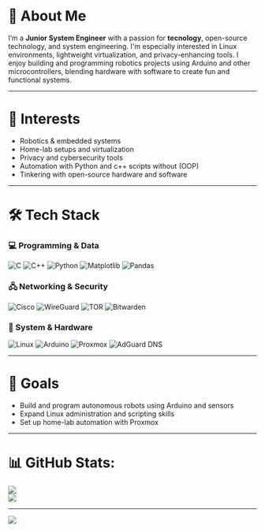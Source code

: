 # 💫 About Me
I’m a **Junior System Engineer** with a passion for **tecnology**, open-source technology, and system engineering. I'm especially interested in Linux environments, lightweight virtualization, and privacy-enhancing tools. I enjoy building and programming robotics projects using Arduino and other microcontrollers, blending hardware with software to create fun and functional systems.

---

# 🤖 Interests
- Robotics & embedded systems
- Home-lab setups and virtualization
- Privacy and cybersecurity tools
- Automation with Python and c++ scripts without (OOP)
- Tinkering with open-source hardware and software

---

# 🛠️ Tech Stack

### 💻 Programming & Data
![C](https://img.shields.io/badge/C-%2300599C.svg?style=for-the-badge&logo=c&logoColor=white)
![C++](https://img.shields.io/badge/C++-%2300599C.svg?style=for-the-badge&logo=c%2B%2B&logoColor=white)
![Python](https://img.shields.io/badge/Python-3670A0?style=for-the-badge&logo=python&logoColor=ffdd54)
![Matplotlib](https://img.shields.io/badge/Matplotlib-%23ffffff.svg?style=for-the-badge&logo=Matplotlib&logoColor=black)
![Pandas](https://img.shields.io/badge/Pandas-%23150458.svg?style=for-the-badge&logo=pandas&logoColor=white)

### 🖧 Networking & Security
![Cisco](https://img.shields.io/badge/Cisco-%23049fd9.svg?style=for-the-badge&logo=cisco&logoColor=black)
![WireGuard](https://img.shields.io/badge/WireGuard-%2388171A.svg?style=for-the-badge&logo=wireguard&logoColor=white)
![TOR](https://img.shields.io/badge/Tor-%237E4798.svg?style=for-the-badge&logo=tor-project&logoColor=white)
![Bitwarden](https://img.shields.io/badge/Bitwarden-%23175DDC.svg?style=for-the-badge&logo=bitwarden&logoColor=white)

### 🔧 System & Hardware
![Linux](https://img.shields.io/badge/Linux-FCC624?style=for-the-badge&logo=linux&logoColor=black)
![Arduino](https://img.shields.io/badge/Arduino-00979D?style=for-the-badge&logo=Arduino&logoColor=white)
![Proxmox](https://img.shields.io/badge/Proxmox-000000?style=for-the-badge&logo=proxmox&logoColor=white)
![AdGuard DNS](https://img.shields.io/badge/AdGuard%20DNS-00b300?style=for-the-badge&logo=adguard&logoColor=white)

---

# 🚀 Goals
- Build and program autonomous robots using Arduino and sensors
- Expand Linux administration and scripting skills 
- Set up home-lab automation with Proxmox

---

# 📊 GitHub Stats:
![](https://nirzak-streak-stats.vercel.app/?user=vetronics&theme=dark&hide_border=false)<br/>
![](https://github-readme-stats.vercel.app/api/top-langs/?username=vetronics&theme=dark&hide_border=false&include_all_commits=false&count_private=false&layout=compact)

---
[![](https://visitcount.itsvg.in/api?id=vetronics&icon=0&color=0)](https://visitcount.itsvg.in)

<!-- Proudly created with GPRM ( https://gprm.itsvg.in ) -->
